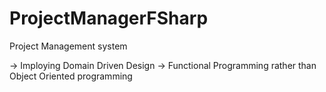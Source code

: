 # ProjectManagerFSharp
Project Management system 

-> Imploying Domain Driven Design
-> Functional Programming rather than Object Oriented programming
